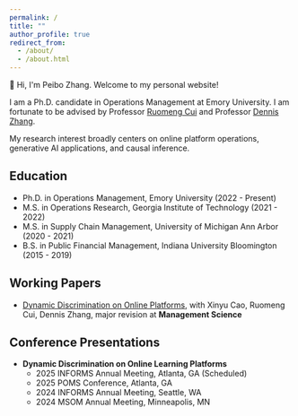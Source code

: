```yaml
---
permalink: /
title: ""
author_profile: true
redirect_from: 
  - /about/
  - /about.html
---
```


<!-- Google tag (gtag.js) -->
<script async src="https://www.googletagmanager.com/gtag/js?id=G-WK8B3JSX0Z"></script>
<script>
  window.dataLayer = window.dataLayer || [];
  function gtag(){dataLayer.push(arguments);}
  gtag('js', new Date());

  gtag('config', 'G-WK8B3JSX0Z');
</script>


👋 Hi, I'm Peibo Zhang. Welcome to my personal website!

I am a Ph.D. candidate in Operations Management at Emory University. I am fortunate to be advised by Professor [Ruomeng Cui](http://ruomengcui.com/) and Professor [Dennis Zhang](http://www.denniszhang.org/).

My research interest broadly centers on online platform operations, generative AI applications, and causal inference.

## Education
- Ph.D. in Operations Management, Emory University (2022 - Present)
- M.S. in Operations Research, Georgia Institute of Technology (2021 - 2022)
- M.S. in Supply Chain Management, University of Michigan Ann Arbor (2020 - 2021)
- B.S. in Public Financial Management, Indiana University Bloomington (2015 - 2019)

## Working Papers
<ul>
  <li style="list-style-type: disc;">
    <a href="https://papers.ssrn.com/sol3/papers.cfm?abstract_id=5264242" target="_blank">Dynamic Discrimination on Online Platforms</a>, with Xinyu Cao, Ruomeng Cui, Dennis Zhang, major revision at <b>Management Science</b>
  </li>
</ul>


## Conference Presentations
<ul>
  <li style="list-style-type: disc;"><b>Dynamic Discrimination on Online Learning Platforms</b>
    <ul>
      <li style="list-style-type: circle;">2025 INFORMS Annual Meeting, Atlanta, GA (Scheduled) </li>
      <li style="list-style-type: circle;">2025 POMS Conference, Atlanta, GA </li>
      <li style="list-style-type: circle;">2024 INFORMS Annual Meeting, Seattle, WA</li>
      <li style="list-style-type: circle;">2024 MSOM Annual Meeting, Minneapolis, MN</li>
    </ul>
  </li>
</ul>
